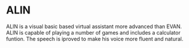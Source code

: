 # ALIN
ALIN is a visual basic based virtual assistant more advanced than EVAN. ALIN is capable of playing a number of games and includes a calculator funtion. The speech is iproved to make his voice more fluent and natural.
